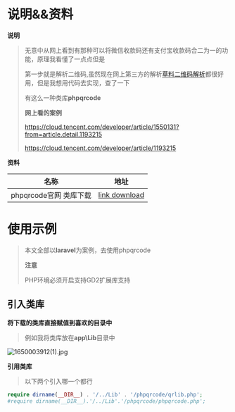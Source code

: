 # **说明&&资料**

**说明**

> 无意中从网上看到有那种可以将微信收款码还有支付宝收款码合二为一的功能，原理我看懂了一点点但是
>
> 第一步就是解析二维码,虽然现在网上第三方的解析[草料二维码解析](https://cli.im/deqr/)都很好用，但是我想用代码去实现，查了一下
>
> 有这么一种类库**phpqrcode**
>
> **网上看的案例**
>
> https://cloud.tencent.com/developer/article/1550131?from=article.detail.1193215
>
> https://cloud.tencent.com/developer/article/1193215

**资料**

| 名称                        | 地址                                                         |
| --------------------------- | ------------------------------------------------------------ |
| phpqrcode官网      类库下载 | [link ](http://phpqrcode.sourceforge.net/)  [download](https://sourceforge.net/projects/phpqrcode/files/) |

# **使用示例**

> 本文全部以**laravel**为案例，去使用phpqrcode
>
> **注意**
>
> PHP环境必须开启支持GD2扩展库支持

## 引入类库

**将下载的类库直接赋值到喜欢的目录中**

> 例如我将类库放在**app\Lib**目录中

![1650003912(1).jpg](https://gitee.com/yaolliuyang/blogImages/raw/master/blogImages/5zw2FdpNVhk6tX8.png)

**引用类库**

> 以下两个引入哪一个都行

```php
require dirname(__DIR__) . '/../Lib' . '/phpqrcode/qrlib.php';
#require dirname(__DIR__).'/../Lib'.'/phpqrcode/phpqrcode.php';
```

